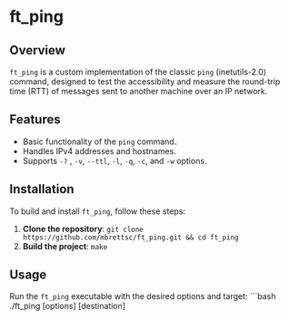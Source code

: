 # ft_ping

## Overview

`ft_ping` is a custom implementation of the classic `ping` (inetutils-2.0) command, designed to test the accessibility and measure the round-trip time (RTT) of messages sent to another machine over an IP network.

## Features

-   Basic functionality of the `ping` command.
-   Handles IPv4 addresses and hostnames.
-   Supports `-?` , `-v`, `--ttl`, `-l`, `-q`, `-c`, and `-w` options.


## Installation
 To build and install `ft_ping`, follow these steps: 
 1. **Clone the repository**: ```git clone https://github.com/mbrettsc/ft_ping.git && cd ft_ping ``` 
 2. **Build the project**: ```make ```
    
## Usage 
Run the `ft_ping` executable with the desired options and target: ```bash ./ft_ping [options] [destination]
